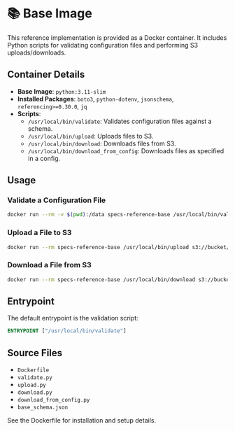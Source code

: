 # 📚 Base Image

This reference implementation is provided as a Docker container. It includes Python scripts for validating configuration files and performing S3 uploads/downloads.

## Container Details

- **Base Image**: `python:3.11-slim`
- **Installed Packages**: `boto3`, `python-dotenv`, `jsonschema`, `referencing>=0.30.0`, `jq`
- **Scripts**:
  - `/usr/local/bin/validate`: Validates configuration files against a schema.
  - `/usr/local/bin/upload`: Uploads files to S3.
  - `/usr/local/bin/download`: Downloads files from S3.
  - `/usr/local/bin/download_from_config`: Downloads files as specified in a config.

## Usage

### Validate a Configuration File
```bash
docker run --rm -v $(pwd):/data specs-reference-base /usr/local/bin/validate /data/config.json /schemas/base_schema.json
```

### Upload a File to S3
```bash
docker run --rm specs-reference-base /usr/local/bin/upload s3://bucket/key /data/file.txt
```

### Download a File from S3
```bash
docker run --rm specs-reference-base /usr/local/bin/download s3://bucket/key /data/file.txt
```

## Entrypoint
The default entrypoint is the validation script:
```dockerfile
ENTRYPOINT ["/usr/local/bin/validate"]
```

## Source Files
- `Dockerfile`
- `validate.py`
- `upload.py`
- `download.py`
- `download_from_config.py`
- `base_schema.json`

See the Dockerfile for installation and setup details.